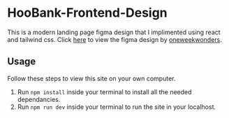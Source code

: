 # HooBank-Frontend-Design
This is a modern landing page figma design that I implimented using react and tailwind css.
Click [here](https://www.figma.com/file/bUGIPys15E78w9bs1l4tgS/HooBank?type=design&node-id=310-485) to view the figma design by [oneweekwonders](https://www.oneweekwonders.com/).

## Usage
Follow these steps to view this site on your own computer.
 1. Run `npm install` inside your terminal to install all the needed dependancies.
 2. Run `npm run dev` inside your terminal to run the site in your localhost.
